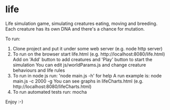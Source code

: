 # life
Life simulation game, simulating creatures eating, moving and breeding. Each creature has its own DNA and there's a chance for mutation.

To run:
1. Clone project and put it under some web server (e.g. node http server)
2. To run on the browser start life.html (e.g. http://localhost:8080/life.html)
   Add on 'Add' button to add creatures and 'Play' button to start the simulation
   You can edit js/worldParams.js and change creature behaviours and life rules
3. To run in node js run: 'node main.js -h' for help
   A run example is: node main.js -c 2000 -g
   You can see graphs in lifeCharts.html (e.g. http://localhost:8080/lifeCharts.html)
4. To run automated tests run:
   mocha
 
Enjoy :-)
